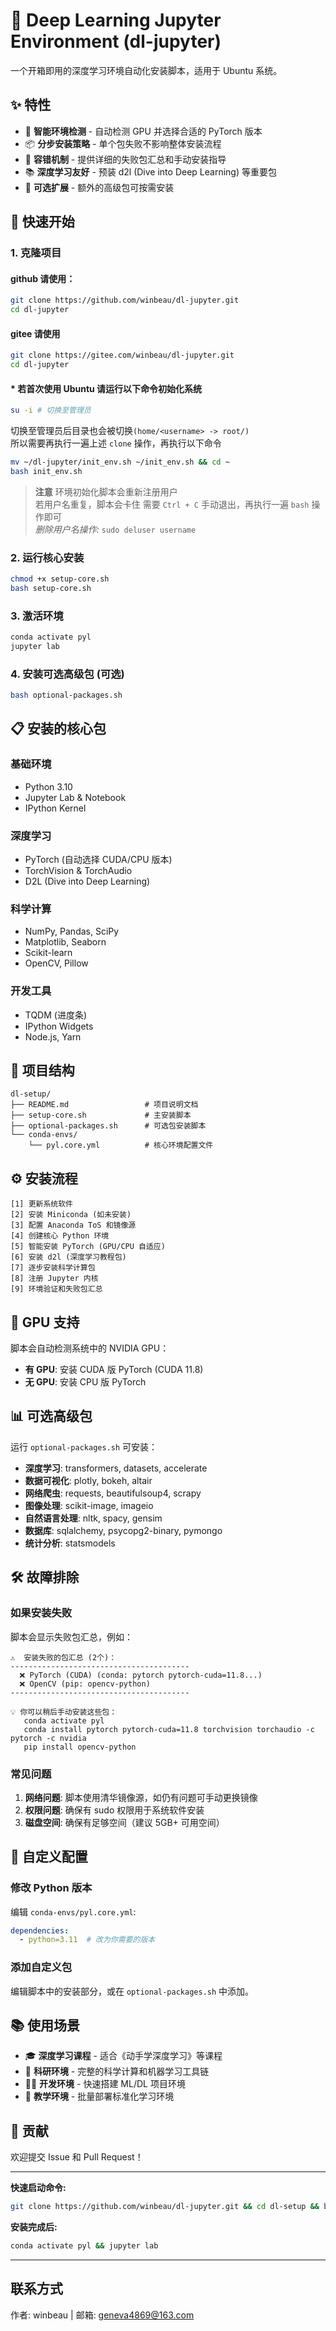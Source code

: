 # 🚀 Deep Learning Jupyter Environment (dl-jupyter)

一个开箱即用的深度学习环境自动化安装脚本，适用于 Ubuntu 系统。

## ✨ 特性

- 🎯 **智能环境检测** - 自动检测 GPU 并选择合适的 PyTorch 版本
- 📦 **分步安装策略** - 单个包失败不影响整体安装流程
- 🔧 **容错机制** - 提供详细的失败包汇总和手动安装指导
- 📚 **深度学习友好** - 预装 d2l (Dive into Deep Learning) 等重要包
- 🎨 **可选扩展** - 额外的高级包可按需安装

## 🚀 快速开始

### 1. 克隆项目

#### github 请使用：

```bash
git clone https://github.com/winbeau/dl-jupyter.git
cd dl-jupyter
```

#### gitee 请使用
```bash
git clone https://gitee.com/winbeau/dl-jupyter.git
cd dl-jupyter
```

#### * 若首次使用 Ubuntu 请运行以下命令初始化系统
```bash
su -i # 切换至管理员
```

切换至管理员后目录也会被切换`(home/<username> -> root/)` <br>
所以需要再执行一遍上述 `clone` 操作，再执行以下命令

```bash
mv ~/dl-jupyter/init_env.sh ~/init_env.sh && cd ~
bash init_env.sh
```

> **注意**
> 环境初始化脚本会重新注册用户<br>
> 若用户名重复，脚本会卡住 需要 `Ctrl + C` 手动退出，再执行一遍 `bash` 操作即可<br>
> *删除用户名操作:* `sudo deluser username`


### 2. 运行核心安装

```bash
chmod +x setup-core.sh
bash setup-core.sh
```

### 3. 激活环境

```bash
conda activate pyl
jupyter lab
```

### 4. 安装可选高级包 (可选)

```bash
bash optional-packages.sh
```

## 📋 安装的核心包

### 基础环境
- Python 3.10
- Jupyter Lab & Notebook
- IPython Kernel

### 深度学习
- PyTorch (自动选择 CUDA/CPU 版本)
- TorchVision & TorchAudio  
- D2L (Dive into Deep Learning)

### 科学计算
- NumPy, Pandas, SciPy
- Matplotlib, Seaborn
- Scikit-learn
- OpenCV, Pillow

### 开发工具
- TQDM (进度条)
- IPython Widgets
- Node.js, Yarn

## 📁 项目结构

```
dl-setup/
├── README.md                 # 项目说明文档
├── setup-core.sh             # 主安装脚本
├── optional-packages.sh      # 可选包安装脚本
└── conda-envs/
    └── pyl.core.yml          # 核心环境配置文件
```

## ⚙️ 安装流程

```
[1] 更新系统软件
[2] 安装 Miniconda (如未安装)
[3] 配置 Anaconda ToS 和镜像源
[4] 创建核心 Python 环境
[5] 智能安装 PyTorch (GPU/CPU 自适应)
[6] 安装 d2l (深度学习教程包)
[7] 逐步安装科学计算包
[8] 注册 Jupyter 内核
[9] 环境验证和失败包汇总
```

## 🎯 GPU 支持

脚本会自动检测系统中的 NVIDIA GPU：

- **有 GPU**: 安装 CUDA 版 PyTorch (CUDA 11.8)
- **无 GPU**: 安装 CPU 版 PyTorch

## 📊 可选高级包

运行 `optional-packages.sh` 可安装：

- **深度学习**: transformers, datasets, accelerate
- **数据可视化**: plotly, bokeh, altair  
- **网络爬虫**: requests, beautifulsoup4, scrapy
- **图像处理**: scikit-image, imageio
- **自然语言处理**: nltk, spacy, gensim
- **数据库**: sqlalchemy, psycopg2-binary, pymongo
- **统计分析**: statsmodels

## 🛠️ 故障排除

### 如果安装失败

脚本会显示失败包汇总，例如：

```
⚠️  安装失败的包汇总 (2个)：
----------------------------------------
  ❌ PyTorch (CUDA) (conda: pytorch pytorch-cuda=11.8...)
  ❌ OpenCV (pip: opencv-python)
----------------------------------------

💡 你可以稍后手动安装这些包：
   conda activate pyl
   conda install pytorch pytorch-cuda=11.8 torchvision torchaudio -c pytorch -c nvidia
   pip install opencv-python
```

### 常见问题

1. **网络问题**: 脚本使用清华镜像源，如仍有问题可手动更换镜像
2. **权限问题**: 确保有 sudo 权限用于系统软件安装
3. **磁盘空间**: 确保有足够空间（建议 5GB+ 可用空间）

## 🔧 自定义配置

### 修改 Python 版本

编辑 `conda-envs/pyl.core.yml`:

```yaml
dependencies:
  - python=3.11  # 改为你需要的版本
```

### 添加自定义包

编辑脚本中的安装部分，或在 `optional-packages.sh` 中添加。

## 📚 使用场景

- 🎓 **深度学习课程** - 适合《动手学深度学习》等课程
- 🔬 **科研环境** - 完整的科学计算和机器学习工具链  
- 👨‍💻 **开发环境** - 快速搭建 ML/DL 项目环境
- 🏫 **教学环境** - 批量部署标准化学习环境

## 🤝 贡献

欢迎提交 Issue 和 Pull Request！


---

**快速启动命令:**

```bash
git clone https://github.com/winbeau/dl-jupyter.git && cd dl-setup && bash setup-core.sh
```

**安装完成后:**

```bash
conda activate pyl && jupyter lab
```

---

## 联系方式
作者: winbeau | 邮箱: geneva4869@163.com
